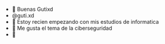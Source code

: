 - 👋 Buenas Gutixd 
- @guti.xd
- 👀 Estoy recien empezando con mis estudios de informatica
- 🌱 Me gusta el tema de la ciberseguridad
- 💞️ 

<!---
Gutixd/Gutixd is a ✨ special ✨ repository because its `README.md` (this file) appears on your GitHub profile.
You can click the Preview link to take a look at your changes.
--->
